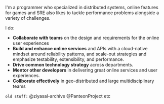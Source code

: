 I'm a programmer who specialized in distributed systems, online features for games and SRE also likes to tackle performance problems alongside a variety of challenges.

I do:
- **Collaborate with teams** on the design and requirements for the online user experiences
- **Build and enhance online services** and APIs with a cloud-native mindset around reliability patterns, and scale-out strategies and emphasize testability, extensibility, and performance.
- **Drive common technology strategy** across departments.
- **Mentor other developers** in delivering great online services and user experiences.
- **Collborate  effectively** in geo-distributed and large multidisciplinary teams

`old stuff:` @ziyasal-archive @PanteonProject etc
